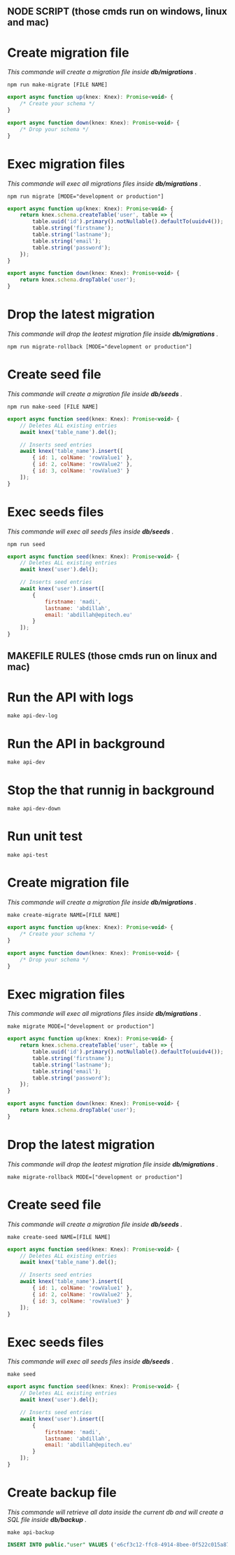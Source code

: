 ## NODE SCRIPT (those cmds run on windows, linux and mac)

# Create migration file

_This commande will create a migration file inside **db/migrations** ._

```
npm run make-migrate [FILE NAME]
```

```js
export async function up(knex: Knex): Promise<void> {
    /* Create your schema */
}

export async function down(knex: Knex): Promise<void> {
    /* Drop your schema */
}
```

# Exec migration files

_This commande will exec all migrations files inside **db/migrations** ._

```
npm run migrate [MODE="development or production"]
```

```js
export async function up(knex: Knex): Promise<void> {
    return knex.schema.createTable('user', table => {
        table.uuid('id').primary().notNullable().defaultTo(uuidv4());
        table.string('firstname');
        table.string('lastname');
        table.string('email');
        table.string('password');
    });
}

export async function down(knex: Knex): Promise<void> {
    return knex.schema.dropTable('user');
}
```

# Drop the latest migration

_This commande will drop the leatest migration file inside **db/migrations** ._

```
npm run migrate-rollback [MODE="development or production"]
```

# Create seed file

_This commande will create a migration file inside **db/seeds** ._

```
npm run make-seed [FILE NAME]
```

```js
export async function seed(knex: Knex): Promise<void> {
    // Deletes ALL existing entries
    await knex('table_name').del();

    // Inserts seed entries
    await knex('table_name').insert([
        { id: 1, colName: 'rowValue1' },
        { id: 2, colName: 'rowValue2' },
        { id: 3, colName: 'rowValue3' }
    ]);
}
```

# Exec seeds files

_This commande will exec all seeds files inside **db/seeds** ._

```
npm run seed
```

```js
export async function seed(knex: Knex): Promise<void> {
    // Deletes ALL existing entries
    await knex('user').del();

    // Inserts seed entries
    await knex('user').insert([
        {
            firstname: 'madi',
            lastname: 'abdillah',
            email: 'abdillah@epitech.eu'
        }
    ]);
}
```

## MAKEFILE RULES (those cmds run on linux and mac)

# Run the API with logs

```
make api-dev-log
```

# Run the API in background

```
make api-dev
```

# Stop the that runnig in background

```
make api-dev-down
```

# Run unit test

```
make api-test
```

# Create migration file

_This commande will create a migration file inside **db/migrations** ._

```
make create-migrate NAME=[FILE NAME]
```

```js
export async function up(knex: Knex): Promise<void> {
    /* Create your schema */
}

export async function down(knex: Knex): Promise<void> {
    /* Drop your schema */
}
```

# Exec migration files

_This commande will exec all migrations files inside **db/migrations** ._

```
make migrate MODE=["development or production"]
```

```js
export async function up(knex: Knex): Promise<void> {
    return knex.schema.createTable('user', table => {
        table.uuid('id').primary().notNullable().defaultTo(uuidv4());
        table.string('firstname');
        table.string('lastname');
        table.string('email');
        table.string('password');
    });
}

export async function down(knex: Knex): Promise<void> {
    return knex.schema.dropTable('user');
}
```

# Drop the latest migration

_This commande will drop the leatest migration file inside **db/migrations** ._

```
make migrate-rollback MODE=["development or production"]
```

# Create seed file

_This commande will create a migration file inside **db/seeds** ._

```
make create-seed NAME=[FILE NAME]
```

```js
export async function seed(knex: Knex): Promise<void> {
    // Deletes ALL existing entries
    await knex('table_name').del();

    // Inserts seed entries
    await knex('table_name').insert([
        { id: 1, colName: 'rowValue1' },
        { id: 2, colName: 'rowValue2' },
        { id: 3, colName: 'rowValue3' }
    ]);
}
```

# Exec seeds files

_This commande will exec all seeds files inside **db/seeds** ._

```
make seed
```

```js
export async function seed(knex: Knex): Promise<void> {
    // Deletes ALL existing entries
    await knex('user').del();

    // Inserts seed entries
    await knex('user').insert([
        {
            firstname: 'madi',
            lastname: 'abdillah',
            email: 'abdillah@epitech.eu'
        }
    ]);
}
```

# Create backup file

_This commande will retrieve all data inside the current db and will create a SQL file inside **db/backup** ._

```
make api-backup
```

```sql
INSERT INTO public."user" VALUES ('e6cf3c12-ffc8-4914-8bee-0f522c015a87', 'madi', 'abdillah', 'abdillah@epitech.eu', NULL);
```
